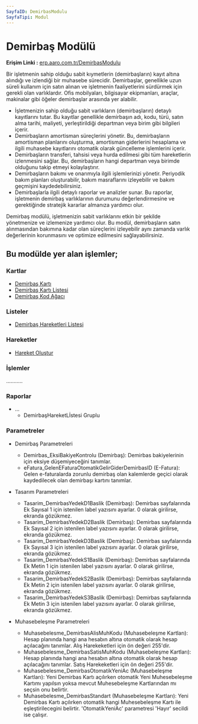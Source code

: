 ```yaml
---
SayfaID: DemirbasModulu
SayfaTipi: Modul
---
```


# Demirbaş Modülü

**Erişim Linki :** [erp.aaro.com.tr/DemirbasModulu](erp.aaro.com.tr/DemirbasModulu)

Bir işletmenin sahip olduğu sabit kıymetlerin (demirbaşların) kayıt altına alındığı ve izlendiği bir muhasebe sürecidir. 
Demirbaşlar, genellikle uzun süreli kullanım için satın alınan ve işletmenin faaliyetlerini sürdürmek için gerekli olan varlıklardır. 
Ofis mobilyaları, bilgisayar ekipmanları, araçlar, makinalar gibi öğeler demirbaşlar arasında yer alabilir.

- İşletmenizin sahip olduğu sabit varlıkların (demirbaşların) detaylı kayıtlarını tutar. Bu kayıtlar genellikle demirbaşın adı, kodu, türü, satın alma tarihi, maliyeti, yerleştirildiği departman veya birim gibi bilgileri içerir.
- Demirbaşların amortisman süreçlerini yönetir. Bu, demirbaşların amortisman planlarını oluşturma, amortisman giderlerini hesaplama ve ilgili muhasebe kayıtlarını otomatik olarak güncelleme işlemlerini içerir.
- Demirbaşların transferi, tahsisi veya hurda edilmesi gibi tüm hareketlerin izlenmesini sağlar. Bu, demirbaşların hangi departman veya birimde olduğunu takip etmeyi kolaylaştırır.
- Demirbaşların bakımı ve onarımıyla ilgili işlemlerinizi yönetir. Periyodik bakım planları oluşturabilir, bakım masraflarını izleyebilir ve bakım geçmişini kaydedebilirsiniz.
- Demirbaşlarla ilgili detaylı raporlar ve analizler sunar. Bu raporlar, işletmenin demirbaş varlıklarının durumunu değerlendirmesine ve gerektiğinde stratejik kararlar almanıza yardımcı olur.

Demirbaş modülü, işletmenizin sabit varlıklarını etkin bir şekilde yönetmenize ve izlemenize yardımcı olur. 
Bu modül, demirbaşların satın alınmasından bakımına kadar olan süreçlerini izleyebilir aynı zamanda varlık değerlerinin korunmasını ve optimize edilmesini sağlayabilirsiniz.

## Bu modülde yer alan işlemler;

### Kartlar

- [Demirbaş Kartı](../Demirbas/DemirbasKarti.md)
- [Demirbaş Kartı Listesi](../Demirbas/DemirbasKartiListesi.md)
- [Demirbaş Kod Ağacı](../Demirbas/DemirbasKartiListesi.md)

### Listeler 

- [Demirbaş Hareketleri Listesi](../Demirbas/DemirbasHareketleriListesi.md)

### Hareketler

- [Hareket Oluştur](../Banka/HareketOlustur.md)

### İşlemler

...........

### Raporlar

- ...
	- DemirbaşHareketLİstesi Gruplu

### Parametreler

- Demirbaş Parametreleri
	- Demirbas_EksiBakiyeKontrolu (Demirbaş): Demirbas bakiyelerinin için eksiye düşemiyeceğini tanımlar.
	- eFatura_GelenEFaturaOtomatikGelirGiderDemirbasID (E-Fatura): Gelen e-faturalarda zorunlu demirbaş olan kalemlerde geçici olarak kaydedilecek olan demirbaşı kartını tanımlar.

- Tasarım Parametreleri
	- Tasarim_DemirbasYedekD1Baslik (Demirbaş): Demirbas sayfalarında Ek Sayısal 1 için istenilen label yazısını ayarlar. 0 olarak girilirse, ekranda gözükmez.
	- Tasarim_DemirbasYedekD2Baslik (Demirbaş): Demirbas sayfalarında Ek Sayısal 2 için istenilen label yazısını ayarlar. 0 olarak girilirse, ekranda gözükmez.
	- Tasarim_DemirbasYedekD3Baslik (Demirbaş): Demirbas sayfalarında Ek Sayısal 3 için istenilen label yazısını ayarlar. 0 olarak girilirse, ekranda gözükmez.
	- Tasarim_DemirbasYedekS1Baslik (Demirbaş): Demirbas sayfalarında Ek Metin 1 için istenilen label yazısını ayarlar. 0 olarak girilirse, ekranda gözükmez.
	- Tasarim_DemirbasYedekS2Baslik (Demirbaş): Demirbas sayfalarında Ek Metin 2 için istenilen label yazısını ayarlar. 0 olarak girilirse, ekranda gözükmez.
	- Tasarim_DemirbasYedekS3Baslik (Demirbaş): Demirbas sayfalarında Ek Metin 3 için istenilen label yazısını ayarlar. 0 olarak girilirse, ekranda gözükmez.

- Muhasebeleşme Parametreleri 
	- Muhasebelesme_DemirbasAlisMuhKodu (Muhasebeleşme Kartları): Hesap planında hangi ana hesabın altına otomatik olarak hesap açılacağını tanımlar. Alış Harekeketleri için ön değeri 255'dir.
	- Muhasebelesme_DemirbasSatisMuhKodu (Muhasebeleşme Kartları): Hesap planında hangi ana hesabın altına otomatik olarak hesap açılacağını tanımlar. Satış Harekeketleri için ön değeri 255'dir.
	- Muhasebelesme_DemirbasOtomatikYeniAc (Muhasebeleşme Kartları): Yeni Demirbas Kartı açılırken otomatik Yeni Muhesebeleşme Kartımı yapılsın yoksa mevcut Muhesebeleşme Kartlarından mı seçsin onu belirtir.
	- Muhasebelesme_DemirbasStandart (Muhasebeleşme Kartları): Yeni Demirbas Kartı açılırken otomatik hangi Muhesebeleşme Kartı ile eşleştirilecegini belirtir. 'OtomatikYeniAc' parametresi 'Hayır' secildi ise çalışır.
